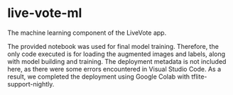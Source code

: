 # live-vote-ml
The machine learning component of the LiveVote app.

The provided notebook was used for final model training. Therefore, the only code executed is for loading the augmented images and labels, along with model building and training. 
The deployment metadata is not included here, as there were some errors encountered in Visual Studio Code. 
As a result, we completed the deployment using Google Colab with tflite-support-nightly.
